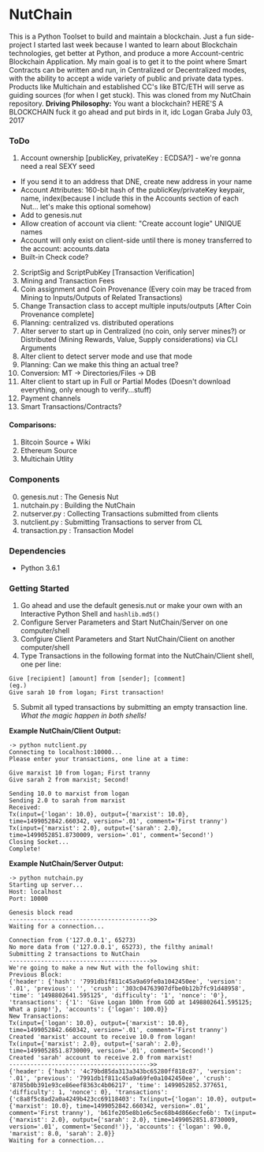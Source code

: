 # NutChain

This is a Python Toolset to build and maintain a blockchain. Just a fun side-project I started last week because I wanted to learn about Blockchain technologies, get better at Python, and produce a more Account-centric Blockchain Application. My main goal is to get it to the point where Smart Contracts can be written and run, in Centralized or Decentralized modes, with the ability to accept a wide variety of public and private data types. Products like Multichain and established CC's like BTC/ETH will serve as guiding sources (for when I get stuck). This was cloned from my NutChain repository.
**Driving Philosophy:** You want a blockchain? HERE'S A BLOCKCHAIN fuck it go ahead and put birds in it, idc
Logan Graba
July 03, 2017

### ToDo
1. Account ownership [publicKey, privateKey : ECDSA?] - we're gonna need a real SEXY seed
 - If you send it to an address that DNE, create new address in your name
 - Account Attributes: 160-bit hash of the publicKey/privateKey keypair, name, index(because I include this in the Accounts section of each Nut... let's make this optional somehow)
 - Add to genesis.nut
 - Allow creation of account via client: "Create account logie" UNIQUE names
  - Account will only exist on client-side until there is money transferred to the account: accounts.data
 - Built-in Check code?
2. ScriptSig and ScriptPubKey [Transaction Verification]
3. Mining and Transaction Fees
4. Coin assignment and Coin Provenance (Every coin may be traced from Mining to Inputs/Outputs of Related Transactions)
5. Change Transaction class to accept multiple inputs/outputs [After Coin Provenance complete]
6. Planning: centralized vs. distributed operations
7. Alter server to start up in Centralized (no coin, only server mines?) or Distributed (Mining Rewards, Value, Supply considerations) via CLI Arguments
8. Alter client to detect server mode and use that mode
9. Planning: Can we make this thing an actual tree?
10. Conversion: MT -> Directories/Files -> DB
11. Alter client to start up in Full or Partial Modes (Doesn't download everything, only enough to verify...stuff)
12. Payment channels
13. Smart Transactions/Contracts?

#### Comparisons:
1. Bitcoin Source + Wiki
2. Ethereum Source
3. Multichain Utlity

### Components
0. genesis.nut : The Genesis Nut
1. nutchain.py : Building the NutChain
2. nutserver.py : Collecting Transactions submitted from clients
3. nutclient.py : Submitting Transactions to server from CL
4. transaction.py : Transaction Model

### Dependencies
- Python 3.6.1

### Getting Started
1. Go ahead and use the default genesis.nut or make your own with an Interactive Python Shell and `hashlib.md5()`
2. Configure Server Parameters and Start NutChain/Server on one computer/shell
3. Confgiure Client Parameters and Start NutChain/Client on another computer/shell
4. Type Transactions in the following format into the NutChain/Client shell, one per line:
```
Give [recipient] [amount] from [sender]; [comment]
(eg.)
Give sarah 10 from logan; First transaction!
```
5. Submit all typed transactions by submitting an empty transaction line. *What the magic happen in both shells!*

**Example NutChain/Client Output:**
```
·> python nutclient.py
Connecting to localhost:10000...
Please enter your transactions, one line at a time:

Give marxist 10 from logan; First tranny
Give sarah 2 from marxist; Second!

Sending 10.0 to marxist from logan
Sending 2.0 to sarah from marxist
Received:
Tx(input={'logan': 10.0}, output={'marxist': 10.0}, time=1499052842.660342, version='.01', comment='First tranny')
Tx(input={'marxist': 2.0}, output={'sarah': 2.0}, time=1499052851.8730009, version='.01', comment='Second!')
Closing Socket...
Complete!
```

**Example NutChain/Server Output:**
```
·> python nutchain.py
Starting up server...
Host: localhost
Port: 10000

Genesis block read
---------------------------------------->>
Waiting for a connection...

Connection from ('127.0.0.1', 65273)
No more data from ('127.0.0.1', 65273), the filthy animal!
Submitting 2 transactions to NutChain
---------------------------------------->>
We're going to make a new Nut with the following shit:
Previous Block:
{'header': {'hash': '7991db1f811c45a9a69fe0a1042450ee', 'version': '.01', 'previous': '', 'crush': '303c04763907dfbe0b12b7fc91d48958', 'time': '1498802641.595125', 'difficulty': '1', 'nonce': '0'}, 'transactions': {'1': 'Give Logan 100n from GOD at 1498802641.595125; What a pimp!'}, 'accounts': {'logan': 100.0}}
New Transactions:
Tx(input={'logan': 10.0}, output={'marxist': 10.0}, time=1499052842.660342, version='.01', comment='First tranny')
Created 'marxist' account to receive 10.0 from logan!
Tx(input={'marxist': 2.0}, output={'sarah': 2.0}, time=1499052851.8730009, version='.01', comment='Second!')
Created 'sarah' account to receive 2.0 from marxist!
---------------------------------------->>
{'header': {'hash': '4c79bd85da313a343bc65280ff818c87', 'version': '.01', 'previous': '7991db1f811c45a9a69fe0a1042450ee', 'crush': '8785b0b391e93ce86eef8363c4b06217', 'time': 1499052852.377651, 'difficulty': 1, 'nonce': 0}, 'transactions': {'c8a8f5c8ad2a0a4249b423cc69118403': Tx(input={'logan': 10.0}, output={'marxist': 10.0}, time=1499052842.660342, version='.01', comment='First tranny'), 'b61fe205e8b1e6c5ec68b4d866ecfe6b': Tx(input={'marxist': 2.0}, output={'sarah': 2.0}, time=1499052851.8730009, version='.01', comment='Second!')}, 'accounts': {'logan': 90.0, 'marxist': 8.0, 'sarah': 2.0}}
Waiting for a connection...
```
